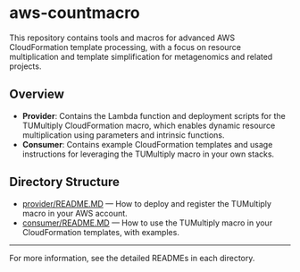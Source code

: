 # aws-countmacro

This repository contains tools and macros for advanced AWS CloudFormation template processing, with a focus on resource multiplication and template simplification for metagenomics and related projects.

## Overview

- **Provider**: Contains the Lambda function and deployment scripts for the TUMultiply CloudFormation macro, which enables dynamic resource multiplication using parameters and intrinsic functions.
- **Consumer**: Contains example CloudFormation templates and usage instructions for leveraging the TUMultiply macro in your own stacks.

## Directory Structure

- [provider/README.MD](provider/README.MD) — How to deploy and register the TUMultiply macro in your AWS account.
- [consumer/README.MD](consumer/README.MD) — How to use the TUMultiply macro in your CloudFormation templates, with examples.


---

For more information, see the detailed READMEs in each directory.
